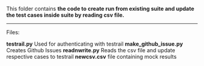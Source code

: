 This folder contains __the code to create run from existing suite and update the test cases inside suite by reading csv file.__
* * * 
Files:

**testrail.py** Used for authenticating with testrail
**make_github_issue.py** Creates Github Issues
**readnwrite.py** Reads the csv file and update respective cases to testrail
**newcsv.csv** file containing mock results

